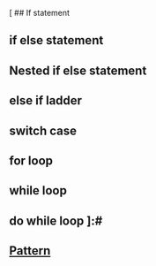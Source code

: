 [ ## If statement
## if else statement 
## Nested if else statement
## else if ladder
## switch case
## for loop
## while loop
## do while loop ]:#
## [Pattern](Code/README.md)
